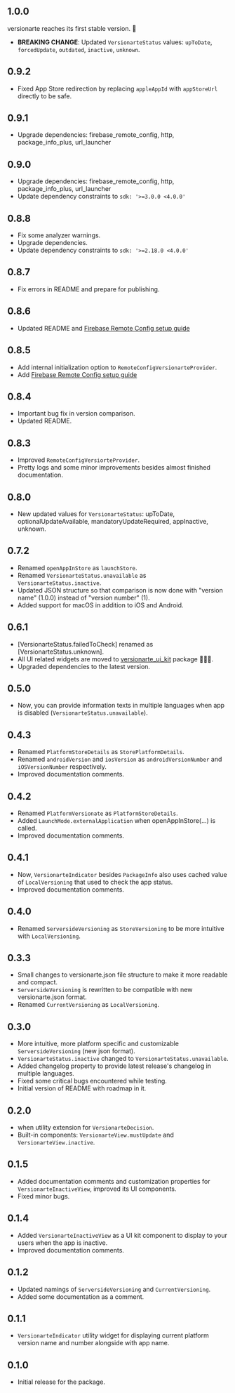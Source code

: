 ## 1.0.0

versionarte reaches its first stable version. 🎉

- **BREAKING CHANGE**: Updated `VersionarteStatus` values: `upToDate`, `forcedUpdate`, `outdated`, `inactive`, `unknown`.

## 0.9.2
- Fixed App Store redirection by replacing `appleAppId` with `appStoreUrl` directly to be safe.

## 0.9.1
- Upgrade dependencies: firebase_remote_config, http, package_info_plus, url_launcher

## 0.9.0
- Upgrade dependencies: firebase_remote_config, http, package_info_plus, url_launcher
- Update dependency constraints to `sdk: '>=3.0.0 <4.0.0'`

## 0.8.8
- Fix some analyzer warnings.
- Upgrade dependencies.
- Update dependency constraints to `sdk: '>=2.18.0 <4.0.0'`

## 0.8.7
- Fix errors in README and prepare for publishing.

## 0.8.6
- Updated README and [Firebase Remote Config setup guide](https://github.com/kamranbekirovyz/versionarte/blob/main/firebase_remote_config_setup.md#-firebase-remote-config-setup-guide)

## 0.8.5
- Add internal initialization option to `RemoteConfigVersionarteProvider`.
- Add [Firebase Remote Config setup guide](https://github.com/kamranbekirovyz/versionarte/blob/main/firebase_remote_config_setup.md#-firebase-remote-config-setup-guide)

## 0.8.4
- Important bug fix in version comparison.
- Updated README.

## 0.8.3
- Improved `RemoteConfigVersiorteProvider`.
- Pretty logs and some minor improvements besides almost finished documentation.

## 0.8.0
- New updated values for `VersionarteStatus`: upToDate, optionalUpdateAvailable, mandatoryUpdateRequired, appInactive, unknown.

## 0.7.2
- Renamed `openAppInStore` as `launchStore`.
- Renamed `VersionarteStatus.unavailable` as `VersionarteStatus.inactive`.
- Updated JSON structure so that comparison is now done with "version name" (1.0.0) instead of "version number" (1).
- Added support for macOS in addition to iOS and Android.

## 0.6.1
- [VersionarteStatus.failedToCheck] renamed as [VersionarteStatus.unknown].
- All UI related widgets are moved to <a href="https://pub.dev/packages/versionarte_ui_kit">versionarte_ui_kit</a> package 💆🏻‍♂️.
- Upgraded dependencies to the latest version.

## 0.5.0
- Now, you can provide information texts in multiple languages when app is disabled (`VersionarteStatus.unavailable`).

## 0.4.3
- Renamed `PlatformStoreDetails` as `StorePlatformDetails`.
- Renamed `androidVersion` and `iosVersion` as `androidVersionNumber` and `iOSVersionNumber` respectively.
- Improved documentation comments.

## 0.4.2
- Renamed `PlatformVersionate` as `PlatformStoreDetails`.
- Added `LaunchMode.externalApplication` when openAppInStore(...) is called.
- Improved documentation comments.

## 0.4.1
- Now, `VersionarteIndicator` besides `PackageInfo` also uses cached value of `LocalVersioning` that used to check the app status.
- Improved documentation comments.

## 0.4.0
- Renamed `ServersideVersioning` as `StoreVersioning` to be more intuitive with `LocalVersioning`.

## 0.3.3
- Small changes to versionarte.json file structure to make it more readable and compact.
- `ServersideVersioning` is rewritten to be compatible with new versionarte.json format.
- Renamed `CurrentVersioning` as `LocalVersioning`.

## 0.3.0
- More intuitive, more platform specific and customizable `ServersideVersioning` (new json format).
- `VersionarteStatus.inactive` changed to `VersionarteStatus.unavailable`.
- Added changelog property to provide latest release's changelog in multiple languages.
- Fixed some critical bugs encountered while testing.
- Initial version of README with roadmap in it.

## 0.2.0
- when utility extension for `VersionarteDecision`.
- Built-in components: `VersionarteView.mustUpdate` and `VersionarteView.inactive`.

## 0.1.5

- Added documentation comments and customization properties for `VersionarteInactiveView`, improved its UI components.
- Fixed minor bugs.

## 0.1.4

- Added `VersionarteInactiveView` as a UI kit component to display to your users when the app is inactive.
- Improved documentation comments.

## 0.1.2

- Updated namings of `ServersideVersioning` and `CurrentVersioning`.
- Added some documentation as a comment.

## 0.1.1

- `VersionarteIndicator` utility widget for displaying current platform version name and number alongside with app name.

## 0.1.0

- Initial release for the package.
